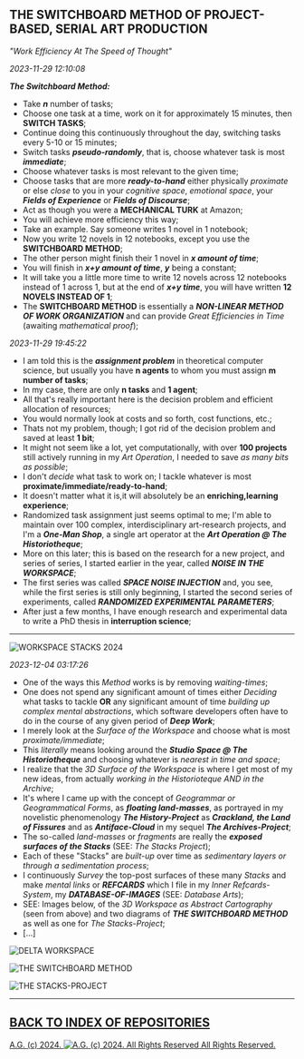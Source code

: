 ## THE SWITCHBOARD METHOD OF PROJECT-BASED, SERIAL ART PRODUCTION

*"Work Efficiency At The Speed of Thought"*

*2023-11-29 12:10:08*

__*The Switchboard Method:*__
* Take __*n*__ number of tasks;
* Choose one task at a time, work on it for approximately 15 minutes, then __SWITCH TASKS__;
* Continue doing this continuously throughout the day, switching tasks every 5-10 or 15 minutes;
* Switch tasks __*pseudo-randomly*__, that is, choose whatever task is most __*immediate*__;
* Choose whatever tasks is most relevant to the given time;
* Choose tasks that are more __*ready-to-hand*__ either physically *proximate* or else *close* to you in your *cognitive space*, *emotional space*, your __*Fields of Experience*__ or __*Fields of Discourse*__;
* Act as though you were a __MECHANICAL TURK__ at Amazon;
* You will achieve more efficiency this way;
* Take an example. Say someone writes 1 novel in 1 notebook;
* Now you write 12 novels in 12 notebooks, except you use the __SWITCHBOARD METHOD__;
* The other person might finish their 1 novel in __*x amount of time*__;
* You will finish in __*x+y amount of time*__, __*y*__ being a constant;
* It will take you a little more time to write 12 novels across 12 notebooks instead of 1 across 1, but at the end of __*x+y time*__, you will have written __12 NOVELS INSTEAD OF 1__;
* The __SWITCHBOARD METHOD__ is essentially a __*NON-LINEAR METHOD OF WORK ORGANIZATION*__ and can provide *Great Efficiencies in Time* (awaiting *mathematical proof*);

*2023-11-29 19:45:22*

* I am told this is the __*assignment problem*__ in theoretical computer science, but usually you have __n agents__ to whom you must assign __m number of tasks__;
* In my case, there are only __n tasks__ and __1 agent__;
* All that's really important here is the decision problem and efficient allocation of resources;
* You would normally look at costs and so forth, cost functions, etc.;
* Thats not my problem, though; I got rid of the decision problem and saved at least __1 bit__;
* It might not seem like a lot, yet computationally, with over __100 projects__ still actively running in my *Art Operation*, I needed to save *as many bits as possible*;
* I don't *decide* what task to work on; I tackle whatever is most __proximate/immediate/ready-to-hand__;
* It doesn't matter what it is,it will absolutely be an __enriching,learning experience__;
* Randomized task assignment just seems optimal to me; I'm able to maintain over 100 complex, interdisciplinary art-research projects, and I'm a __*One-Man Shop*__, a single art operator at the __*Art Operation @ The Historiotheque*__;
* More on this later; this is based on the research for a new project, and series of series, I started earlier in the year, called __*NOISE IN THE WORKSPACE*__;
* The first series was called __*SPACE NOISE INJECTION*__ and, you see, while the first series is still only beginning, I started the second series of experiments, called __*RANDOMIZED EXPERIMENTAL PARAMETERS*__;
* After just a few months, I have enough research and experimental data to write a PhD thesis in __interruption science__;

- - - - - - - -
![WORKSPACE STACKS 2024](https://historiotheque.files.wordpress.com/2023/12/workspace_stacks_2024d_signed_600px_450px.png)

*2023-12-04 03:17:26*
* One of the ways this *Method* works is by removing *waiting-times*;
* One does not spend any significant amount of times either *Deciding* what tasks to tackle __OR__ any significant amount of time *building up complex mental abstractions*, which software developers often have to do in the course of any given period of __*Deep Work*__;
* I merely look at the *Surface of the Workspace* and choose what is most *proximate/immediate*;
* This *literally* means looking around the __*Studio Space @ The Historiotheque*__ and choosing whatever is *nearest in time and space*;
* I realize that the *3D Surface of the Workspace* is where I get most of my new ideas, from actually *working in the Historioteque AND in the Archive*;
* It's where I came up with the concept of *Geogrammar or Geogrammatical Forms*, as __*floating land-masses*__, as portrayed in my novelistic phenomenology __*The History-Project*__ as __*Crackland, the Land of Fissures*__ and as __*Antiface-Cloud*__ in my sequel __*The Archives-Project*__;
* The so-called *land-masses* or *fragments* are really the __*exposed surfaces of the Stacks*__ (SEE: *The Stacks Project*);
* Each of these "Stacks" are *built-up* over time as *sedimentary layers or through a sedimentation process*;
* I continuously *Survey* the top-post surfaces of these many *Stacks* and make *mental links* or __*REFCARDS*__ which I file in my *Inner Refcards-System*, my __*DATABASE-OF-IMAGES*__ (SEE: *Database Arts*);
* SEE: Images below, of the *3D Workspace as Abstract Cartography* (seen from above) and two diagrams of __*THE SWITCHBOARD METHOD*__ as well as one for *The Stacks-Project*;
* [...]

![DELTA WORKSPACE](https://historiotheque.files.wordpress.com/2023/12/delta_workspace_accessed_04dec23a-16h38a_600px_450px.png)

![THE SWITCHBOARD METHOD](https://historiotheque.files.wordpress.com/2023/12/the_switchboard_method_accessed_04dec23a-16h47a_600px_wide.png)

![THE STACKS-PROJECT](https://historiotheque.files.wordpress.com/2023/12/the_stacks_project_accessed_04dec23a-16h48b_600px_wide.png)

- - - - - - - - - -

## [BACK TO INDEX OF REPOSITORIES](https://github.com/antiface/Index)

[A.G. (c) 2024. ![A.G. (c) 2024. All Rights Reserved](https://historiotheque.files.wordpress.com/2016/11/ag_signature_official_2015_50px_cropped.jpg) All Rights Reserved.](http://alexgagnon.com)
